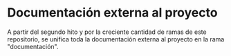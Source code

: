 # Documentación externa al proyecto
A partir del segundo hito y por la creciente cantidad de ramas de este repositorio, se unifica toda la documentación externa al proyecto en la rama "documentación".
